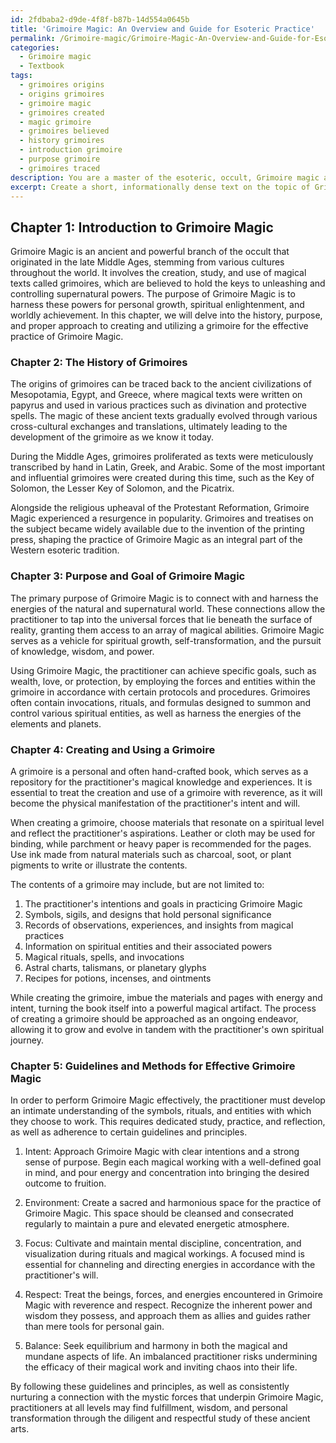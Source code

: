 ```yaml
---
id: 2fdbaba2-d9de-4f8f-b87b-14d554a0645b
title: 'Grimoire Magic: An Overview and Guide for Esoteric Practice'
permalink: /Grimoire-magic/Grimoire-Magic-An-Overview-and-Guide-for-Esoteric-Practice/
categories:
  - Grimoire magic
  - Textbook
tags:
  - grimoires origins
  - origins grimoires
  - grimoire magic
  - grimoires created
  - magic grimoire
  - grimoires believed
  - history grimoires
  - introduction grimoire
  - purpose grimoire
  - grimoires traced
description: You are a master of the esoteric, occult, Grimoire magic and education, you have written many textbooks on the subject in ways that provide students with rich and deep understanding of the subject. You are being asked to write textbook-like sections on a topic and you do it with full context, explainability, and reliability in accuracy to the true facts of the topic at hand, in a textbook style that a student would easily be able to learn from, in a rich, engaging, and contextual way. Always include relevant context (such as formulas and history), related concepts, and in a way that someone can gain deep insights from.
excerpt: Create a short, informationally dense text on the topic of Grimoire Magic within the context of a grimoire or treatise that a student may study to gain rich knowledge and understanding of this occult practice. Include information on the history, purpose, and proper approach to creating and using a grimoire, as well as guidelines and methods to perform effective Grimoire magic.
---
```

## Chapter 1: Introduction to Grimoire Magic

Grimoire Magic is an ancient and powerful branch of the occult that originated in the late Middle Ages, stemming from various cultures throughout the world. It involves the creation, study, and use of magical texts called grimoires, which are believed to hold the keys to unleashing and controlling supernatural powers. The purpose of Grimoire Magic is to harness these powers for personal growth, spiritual enlightenment, and worldly achievement. In this chapter, we will delve into the history, purpose, and proper approach to creating and utilizing a grimoire for the effective practice of Grimoire Magic.

### Chapter 2: The History of Grimoires

The origins of grimoires can be traced back to the ancient civilizations of Mesopotamia, Egypt, and Greece, where magical texts were written on papyrus and used in various practices such as divination and protective spells. The magic of these ancient texts gradually evolved through various cross-cultural exchanges and translations, ultimately leading to the development of the grimoire as we know it today.

During the Middle Ages, grimoires proliferated as texts were meticulously transcribed by hand in Latin, Greek, and Arabic. Some of the most important and influential grimoires were created during this time, such as the Key of Solomon, the Lesser Key of Solomon, and the Picatrix.

Alongside the religious upheaval of the Protestant Reformation, Grimoire Magic experienced a resurgence in popularity. Grimoires and treatises on the subject became widely available due to the invention of the printing press, shaping the practice of Grimoire Magic as an integral part of the Western esoteric tradition.

### Chapter 3: Purpose and Goal of Grimoire Magic

The primary purpose of Grimoire Magic is to connect with and harness the energies of the natural and supernatural world. These connections allow the practitioner to tap into the universal forces that lie beneath the surface of reality, granting them access to an array of magical abilities. Grimoire Magic serves as a vehicle for spiritual growth, self-transformation, and the pursuit of knowledge, wisdom, and power.

Using Grimoire Magic, the practitioner can achieve specific goals, such as wealth, love, or protection, by employing the forces and entities within the grimoire in accordance with certain protocols and procedures. Grimoires often contain invocations, rituals, and formulas designed to summon and control various spiritual entities, as well as harness the energies of the elements and planets.

### Chapter 4: Creating and Using a Grimoire

A grimoire is a personal and often hand-crafted book, which serves as a repository for the practitioner's magical knowledge and experiences. It is essential to treat the creation and use of a grimoire with reverence, as it will become the physical manifestation of the practitioner's intent and will.

When creating a grimoire, choose materials that resonate on a spiritual level and reflect the practitioner's aspirations. Leather or cloth may be used for binding, while parchment or heavy paper is recommended for the pages. Use ink made from natural materials such as charcoal, soot, or plant pigments to write or illustrate the contents.

The contents of a grimoire may include, but are not limited to:

1. The practitioner's intentions and goals in practicing Grimoire Magic
2. Symbols, sigils, and designs that hold personal significance
3. Records of observations, experiences, and insights from magical practices
4. Information on spiritual entities and their associated powers
5. Magical rituals, spells, and invocations
6. Astral charts, talismans, or planetary glyphs
7. Recipes for potions, incenses, and ointments

While creating the grimoire, imbue the materials and pages with energy and intent, turning the book itself into a powerful magical artifact. The process of creating a grimoire should be approached as an ongoing endeavor, allowing it to grow and evolve in tandem with the practitioner's own spiritual journey.

### Chapter 5: Guidelines and Methods for Effective Grimoire Magic

In order to perform Grimoire Magic effectively, the practitioner must develop an intimate understanding of the symbols, rituals, and entities with which they choose to work. This requires dedicated study, practice, and reflection, as well as adherence to certain guidelines and principles.

1. Intent: Approach Grimoire Magic with clear intentions and a strong sense of purpose. Begin each magical working with a well-defined goal in mind, and pour energy and concentration into bringing the desired outcome to fruition.

2. Environment: Create a sacred and harmonious space for the practice of Grimoire Magic. This space should be cleansed and consecrated regularly to maintain a pure and elevated energetic atmosphere.

3. Focus: Cultivate and maintain mental discipline, concentration, and visualization during rituals and magical workings. A focused mind is essential for channeling and directing energies in accordance with the practitioner's will.

4. Respect: Treat the beings, forces, and energies encountered in Grimoire Magic with reverence and respect. Recognize the inherent power and wisdom they possess, and approach them as allies and guides rather than mere tools for personal gain.

5. Balance: Seek equilibrium and harmony in both the magical and mundane aspects of life. An imbalanced practitioner risks undermining the efficacy of their magical work and inviting chaos into their life.

By following these guidelines and principles, as well as consistently nurturing a connection with the mystic forces that underpin Grimoire Magic, practitioners at all levels may find fulfillment, wisdom, and personal transformation through the diligent and respectful study of these ancient arts.
